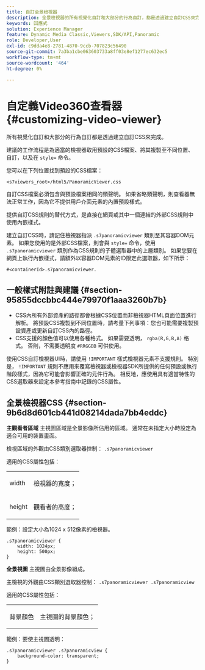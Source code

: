 ```yaml
---
title: 自訂全景檢視器
description: 全景檢視器的所有視覺化自訂和大部分的行為自訂，都是透過建立自訂CSS來完成。
keywords: 回應式
solution: Experience Manager
feature: Dynamic Media Classic,Viewers,SDK/API,Panoramic
role: Developer,User
exl-id: c9dda4e8-2781-4870-9ccb-707823c56490
source-git-commit: 7a3ba1cbe063603733a8ff03e8ef1277ec632ec5
workflow-type: tm+mt
source-wordcount: '464'
ht-degree: 0%

---
```


# 自定義Video360查看器{#customizing-video-viewer}

所有視覺化自訂和大部分的行為自訂都是透過建立自訂CSS來完成。

建議的工作流程是為適當的檢視器取用預設的CSS檔案、將其複製至不同位置、自訂，以及在 `style=` 命令。

您可以在下列位置找到預設的CSS檔案：

`<s7viewers_root>/html5/PanoramicViewer.css`

自訂CSS檔案必須包含與預設檔案相同的類聲明。 如果省略類聲明，則查看器無法正常工作，因為它不提供用戶介面元素的內置預設樣式。

提供自訂CSS規則的替代方式，是直接在網頁或其中一個連結的外部CSS規則中使用內嵌樣式。

建立自訂CSS時，請記住檢視器指派 `.s7panoramicviewer` 類別至其容器DOM元素。 如果您使用的是外部CSS檔案，則會與 `style=` 命令，使用 `.s7panoramicviewer` 類別作為CSS規則的子體選取器中的上層類別。 如果您要在網頁上執行內嵌樣式，請額外以容器DOM元素的ID限定此選取器，如下所示：

`#<containerId>.s7panoramicviewer.`


## 一般樣式附註與建議 {#section-95855dccbbc444e79970f1aaa3260b7b}

* CSS內所有外部資產的路徑都會根據CSS位置而非檢視器HTML頁面位置進行解析。 將預設CSS複製到不同位置時，請考量下列事項：您也可能需要複製預設資產或更新自訂CSS內的路徑。
* CSS支援的顏色值可以使用各種格式。 如果需要透明， `rgba(R,G,B,A)` 格式。 否則，不需要透明度 `#RRGGBB` 可供使用。

使用CSS自訂檢視器UI時，請使用 `!IMPORTANT` 樣式檢視器元素不支援規則。 特別是， `!IMPORTANT` 規則不應用來覆寫檢視器或檢視器SDK所提供的任何預設或執行階段樣式，因為它可能會影響正確的元件行為。 相反地，應使用具有適當特性的CSS選取器來設定本參考指南中記錄的CSS屬性。

## 全景檢視器CSS {#section-9b6d8d601cb441d08214dada7bb4eddc}

**主觀看者區域**
主視圖區域是全景影像所佔用的區域。  通常在未指定大小時設定為適合可用的裝置畫面。

檢視區域的外觀由CSS類別選取器控制：
`.s7panoramicviewer`

適用的CSS屬性包括：

<table id="table_panA68A403DB93A6D597461A573"> 
 <tbody> 
  <tr> 
   <td colname="col1"> <p> <span class="codeph"> width </span> </p> </td> 
   <td colname="col2"> <p> <span class="codeph"> 檢視器的寬度； </span> </p> </td> 
  </tr> 
  <tr> 
   <td colname="col1"> <p> <span class="codeph"> height </span> </p> </td> 
   <td colname="col2"> <p> <span class="codeph"> 觀看者的高度； </span> </p> </td> 
  </tr> 
 </tbody> 
</table>

範例：設定大小為1024 x 512像素的檢視器。

```
.s7panoramicviewer {
	width: 1024px;
	height: 500px;	
}
```

**全景視圖**
主視圖由全景影像組成。

主檢視的外觀由CSS類別選取器控制：
`.s7panoramicviewer .s7panoramicview`

適用的CSS屬性包括：
<table id="table_pann68A403DB93A6D597461A573"> 
 <tbody> 
  <tr> 
   <td colname="col1"> <p> <span class="codeph"> 背景顏色 </span> </p> </td> 
   <td colname="col2"> <p> <span class="codeph"> 主視圖的背景顏色； </span> </p> </td> 
  </tr> 
 </tbody> 
</table>

範例：要使主視圖透明：

```
.s7panoramicviewer .s7panoramicview {
	background-color: transparent;
}
```
